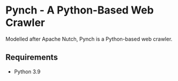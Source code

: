 # Pynch - A Python-Based Web Crawler

Modelled after Apache Nutch, Pynch is a Python-based web crawler.

## Requirements

* Python 3.9